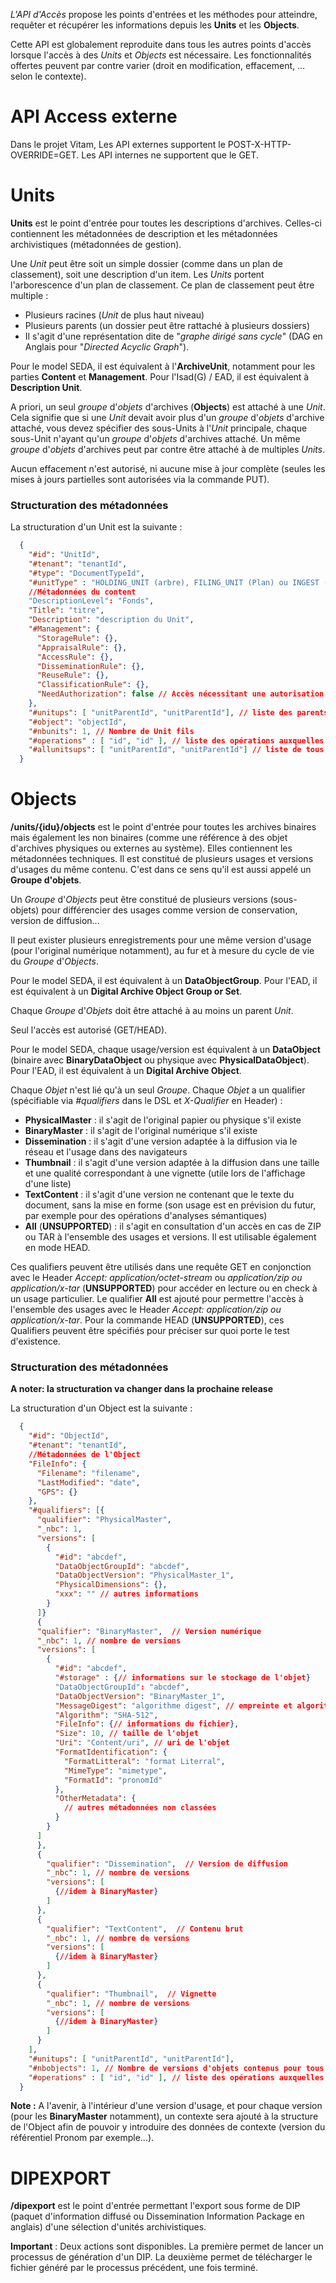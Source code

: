 *L'API d'Accès* propose les points d'entrées et les méthodes pour atteindre, requêter et récupérer les informations depuis les **Units** et les **Objects**.

Cette API est globalement reproduite dans tous les autres points d'accès lorsque l'accès à des _Units_ et _Objects_ est nécessaire. Les fonctionnalités offertes peuvent par contre varier (droit en modification, effacement, ... selon le contexte).

# API Access externe

Dans le projet Vitam, Les API externes supportent le POST-X-HTTP-OVERRIDE=GET. Les API internes ne supportent que le GET.

# Units

**Units** est le point d'entrée pour toutes les descriptions d'archives. Celles-ci contiennent les métadonnées de description et les métadonnées archivistiques (métadonnées de gestion).

Une _Unit_ peut être soit un simple dossier (comme dans un plan de classement), soit une description d'un item. Les _Units_ portent l'arborescence d'un plan de classement. Ce plan de classement peut être multiple :
  - Plusieurs racines (_Unit_ de plus haut niveau)
  - Plusieurs parents (un dossier peut être rattaché à plusieurs dossiers)
  - Il s'agit d'une représentation dite de "_graphe dirigé sans cycle_" (DAG en Anglais pour "_Directed Acyclic Graph_").

Pour le model SEDA, il est équivalent à l'**ArchiveUnit**, notamment pour les parties **Content** et **Management**. Pour l'Isad(G) / EAD, il est équivalent à **Description Unit**.

A priori, un seul _groupe_ d'_objets_ d'archives (**Objects**) est attaché à une _Unit_. Cela signifie que si une _Unit_ devait avoir plus d'un _groupe_ d'_objets_ d'archive attaché, vous devez spécifier des sous-Units à l'_Unit_ principale, chaque sous-Unit n'ayant qu'un _groupe_ d'_objets_ d'archives attaché. Un même _groupe_ d'_objets_ d'archives peut par contre être attaché à de multiples _Units_.

Aucun effacement n'est autorisé, ni aucune mise à jour complète (seules les mises à jours partielles sont autorisées via la commande PUT).

### Structuration des métadonnées

La structuration d'un Unit est la suivante :
```json
  {
    "#id": "UnitId",
    "#tenant": "tenantId",
    "#type": "DocumentTypeId",
    "#unitType" : "HOLDING_UNIT (arbre), FILING_UNIT (Plan) ou INGEST (ArchiveUnit standard)"
    //Métadonnées du content
    "DescriptionLevel": "Fonds",
    "Title": "titre",
    "Description": "description du Unit",
    "#Management": {
      "StorageRule": {},
      "AppraisalRule": {},
      "AccessRule": {},
      "DisseminationRule": {},
      "ReuseRule": {},
      "ClassificationRule": {},
      "NeedAuthorization": false // Accès nécessitant une autorisation explicite
    },
    "#unitups": [ "unitParentId", "unitParentId"], // liste des parents immédiats
    "#object": "objectId",
    "#nbunits": 1, // Nombre de Unit fils
    "#operations" : [ "id", "id" ], // liste des opérations auxquelles cette AU a participées
    "#allunitsups": [ "unitParentId", "unitParentId"] // liste de tous les parents jusqu'au sommet
  }
```

# Objects

**/units/{idu}/objects** est le point d'entrée pour toutes les archives binaires mais également les non binaires (comme une référence à des objet d'archives physiques ou externes au système). Elles contiennent les métadonnées techniques. Il est constitué de plusieurs usages et versions d'usages du même contenu. C'est dans ce sens qu'il est aussi appelé un **Groupe d'objets**.

Un _Groupe_ d'_Objects_ peut être constitué de plusieurs versions (sous-objets) pour différencier des usages comme version de conservation, version de diffusion...

Il peut exister plusieurs enregistrements pour une même version d'usage (pour l'original numérique notamment), au fur et à mesure du cycle de vie du _Groupe_ d'_Objects_.

Pour le model SEDA, il est équivalent à un **DataObjectGroup**. Pour l'EAD, il est équivalent à un **Digital Archive Object Group or Set**.

Chaque _Groupe_ d'_Objets_ doit être attaché à au moins un parent _Unit_.

Seul l'accès est autorisé (GET/HEAD).

Pour le model SEDA, chaque usage/version est équivalent à un **DataObject** (binaire avec **BinaryDataObject** ou physique avec **PhysicalDataObject**). Pour l'EAD, il est équivalent à un **Digital Archive Object**.

Chaque _Objet_ n'est lié qu'à un seul _Groupe_. Chaque _Objet_ a un qualifier (spécifiable via *#qualifiers* dans le DSL et *X-Qualifier* en Header) :

- **PhysicalMaster** : il s'agit de l'original papier ou physique s'il existe
- **BinaryMaster** : il s'agit de l'original numérique s'il existe
- **Dissemination** : il s'agit d'une version adaptée à la diffusion via le réseau et l'usage dans des navigateurs
- **Thumbnail** : il s'agit d'une version adaptée à la diffusion dans une taille et une qualité correspondant à une vignette (utile lors de l'affichage d'une liste)
- **TextContent** : il s'agit d'une version ne contenant que le texte du document, sans la mise en forme (son usage est en prévision du futur, par exemple pour des opérations d'analyses sémantiques)
- **All** (**UNSUPPORTED**) : il s'agit en consultation d'un accès en cas de ZIP ou TAR à l'ensemble des usages et versions. Il est utilisable également en mode HEAD.

Ces qualifiers peuvent être utilisés dans une requête GET en conjonction avec le Header *Accept: application/octet-stream* ou *application/zip ou application/x-tar* (**UNSUPPORTED**) pour accéder en lecture ou en check à un usage particulier.
Le qualifier **All** est ajouté pour permettre l'accès à l'ensemble des usages avec le Header *Accept: application/zip ou application/x-tar*.
Pour la commande HEAD (**UNSUPPORTED**), ces Qualifiers peuvent être spécifiés pour préciser sur quoi porte le test d'existence.

### Structuration des métadonnées

**A noter: la structuration va changer dans la prochaine release**

La structuration d'un Object est la suivante :
```json
  {
    "#id": "ObjectId",
    "#tenant": "tenantId",
    //Métadonnées de l'Object
    "FileInfo": {
      "Filename": "filename",
      "LastModified": "date",
      "GPS": {}
    },
    "#qualifiers": [{
      "qualifier": "PhysicalMaster",
      "_nbc": 1,
      "versions": [
        {
          "#id": "abcdef",
          "DataObjectGroupId": "abcdef",
          "DataObjectVersion": "PhysicalMaster_1",
          "PhysicalDimensions": {},
          "xxx": "" // autres informations
        }
      ]}
      {
      "qualifier": "BinaryMaster",  // Version numérique
      "_nbc": 1, // nombre de versions
      "versions": [
        {
          "#id": "abcdef",
          "#storage" : {// informations sur le stockage de l'objet}
          "DataObjectGroupId": "abcdef",
          "DataObjectVersion": "BinaryMaster_1",
          "MessageDigest": "algorithme digest", // empreinte et algorithme d'empreinte de l'objet
          "Algorithm": "SHA-512",
          "FileInfo": {// informations du fichier},
          "Size": 10, // taille de l'objet
          "Uri": "Content/uri", // uri de l'objet
          "FormatIdentification": {
            "FormatLitteral": "format Literral",
            "MimeType": "mimetype",
            "FormatId": "pronomId"
          },
          "OtherMetadata": {
            // autres métadonnées non classées
          }
        }
      ]
      },
      {
        "qualifier": "Dissemination",  // Version de diffusion
        "_nbc": 1, // nombre de versions
        "versions": [
          {//idem à BinaryMaster}
        ]
      },
      {
        "qualifier": "TextContent",  // Contenu brut
        "_nbc": 1, // nombre de versions
        "versions": [
          {//idem à BinaryMaster}
        ]
      },
      {
        "qualifier": "Thumbnail",  // Vignette
        "_nbc": 1, // nombre de versions
        "versions": [
          {//idem à BinaryMaster}
        ]
      }
    ],
    "#unitups": [ "unitParentId", "unitParentId"],
    "#nbobjects": 1, // Nombre de versions d'objets contenus pour tous les usages
    "#operations" : [ "id", "id" ], // liste des opérations auxquelles cette AU a participées
  }
```
**Note :** A l'avenir, à l'intérieur d'une version d'usage, et pour chaque version (pour les **BinaryMaster** notamment), un contexte sera ajouté à la structure de l'Object afin de pouvoir y introduire des données de contexte (version du référentiel Pronom par exemple...).

# DIPEXPORT
**/dipexport** est le point d'entrée permettant l'export sous forme de DIP (paquet d'information diffusé ou Dissemination Information Package en anglais) d'une sélection d'unités archivistiques.

**Important** : Deux actions sont disponibles. La première permet de lancer un processus de génération d'un DIP. La deuxième permet de télécharger le fichier généré par le processus précédent, une fois terminé.
